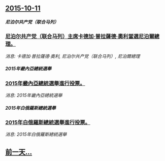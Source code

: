 ## [2015-10-11](/news/2015/10/11/index.md)

##### 尼泊尔共产党（联合马列）
### [尼泊尔共产党（联合马列）主席卡德加·普拉薩德·奧利當選尼泊爾總理。 ](/news/2015/10/11/尼泊尔共产党-联合马列-主席卡德加-普拉薩德-奧利當選尼泊爾總理.md)
_消息: 卡德加·普拉薩德·奧利, 尼泊尔共产党（联合马列）, 尼泊爾總理_

##### 2015年畿內亞總統選舉
### [2015年畿內亞總統選舉進行投票。 ](/news/2015/10/11/2015年畿內亞總統選舉進行投票.md)
_消息: 2015年畿內亞總統選舉_

##### 2015年白俄羅斯總統選舉
### [2015年白俄羅斯總統選舉進行投票。 ](/news/2015/10/11/2015年白俄羅斯總統選舉進行投票.md)
_消息: 2015年白俄羅斯總統選舉_

## [前一天...](/news/2015/10/10/index.md)

